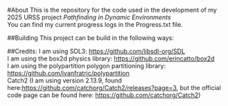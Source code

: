#About
This is the repository for the code used in the development of my 2025 URSS project *Pathfinding in Dynamic Environments*  
You can find my current progress logs in the Progress.txt file.

##Building
This project can be build in the following ways:  

##Credits: 
I am using SDL3: https://github.com/libsdl-org/SDL  
I am using the box2d physics library: https://github.com/erincatto/box2d  
I am using the polypartition polygon partitioning library: https://github.com/ivanfratric/polypartition  
Catch2 (I am using version 2.13.9, found here:https://github.com/catchorg/Catch2/releases?page=3, but the official code page can be found here: https://github.com/catchorg/Catch2)  
